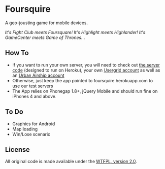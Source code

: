 # Foursquire
A geo-jousting game for mobile devices.

*It's Fight Club meets Foursquare! It's Highlight meets Highlander! It's GameCenter meets Game of Thrones…*

## How To
- If you want to run your own server, you will need to check out [the server code](https://github.com/timanglade/foursquire-server) (designed to run on Heroku), your own [Usergrid account](http://usergrid.com) as well as an [Urban Airship account](http://urbanairship.com)
- Otherwise, just keep the app pointed to foursquire.herokuapp.com to use our test servers
- The App relies on Phonegap 1.8+, jQuery Mobile and should run fine on iPhones 4 and above.

## To Do
- Graphics for Android
- Map loading
- Win/Lose scenario

## License
All original code is made available under the [WTFPL, version 2.0](http://sam.zoy.org/wtfpl/COPYING).
